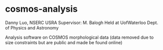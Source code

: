# cosmos-analysis

Danny Luo, NSERC USRA
Supervisor: M. Balogh
Held at UofWaterloo Dept. of Physics and Astronomy

Analysis software on COSMOS morphological data (data removed due to size constraints but are public and made be found online)
